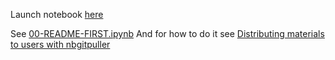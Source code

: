 Launch notebook [here](https://mybinder.org/v2/gh/codevan/spark-binder/main)

See [00-README-FIRST.ipynb](./00-README-FIRST.ipynb)
And for how to do it see [Distributing materials to users with nbgitpuller](https://tljh.jupyter.org/en/latest/howto/content/nbgitpuller.html)
